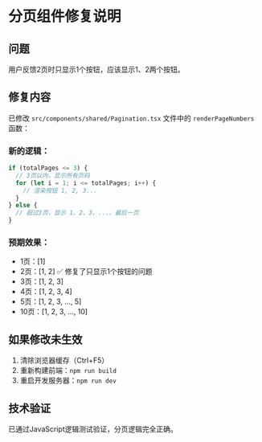# 分页组件修复说明

## 问题
用户反馈2页时只显示1个按钮，应该显示1、2两个按钮。

## 修复内容
已修改 `src/components/shared/Pagination.tsx` 文件中的 `renderPageNumbers` 函数：

### 新的逻辑：
```javascript
if (totalPages <= 3) {
  // 3页以内，显示所有页码
  for (let i = 1; i <= totalPages; i++) {
    // 渲染按钮 1, 2, 3...
  }
} else {
  // 超过3页，显示 1、2、3、...、最后一页
}
```

### 预期效果：
- 1页：[1]
- 2页：[1, 2] ✅ 修复了只显示1个按钮的问题
- 3页：[1, 2, 3]
- 4页：[1, 2, 3, 4]
- 5页：[1, 2, 3, ..., 5]
- 10页：[1, 2, 3, ..., 10]

## 如果修改未生效
1. 清除浏览器缓存（Ctrl+F5）
2. 重新构建前端：`npm run build`
3. 重启开发服务器：`npm run dev`

## 技术验证
已通过JavaScript逻辑测试验证，分页逻辑完全正确。